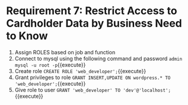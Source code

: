 # Requirement 7: Restrict Access to Cardholder Data by Business Need to Know
1. Assign ROLES based on job and function
2. Connect to mysql using the following command and password `admin`
`mysql -u root -p`{{execute}}
3. Create role
`CREATE ROLE 'web_developer';`{{execute}}
4. Grant privileges to role
`GRANT INSERT,UPDATE ON wordpress.* TO 'web_developer';`{{execute}}
5. Give role to user
`GRANT 'web_developer' TO 'dev'@'localhost';`{{execute}}